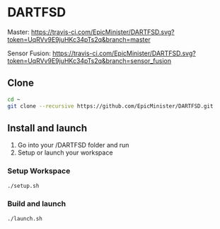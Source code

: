 # DARTFSD

Master: https://travis-ci.com/EpicMinister/DARTFSD.svg?token=UqRVv9E9juHKc34pTs2q&branch=master

Sensor Fusion: https://travis-ci.com/EpicMinister/DARTFSD.svg?token=UqRVv9E9juHKc34pTs2q&branch=sensor_fusion

## Clone

```bash
cd ~
git clone --recursive https://github.com/EpicMinister/DARTFSD.git
```

## Install and launch

1. Go into your /DARTFSD folder and run
2. Setup or launch your workspace

### Setup Workspace

```bash
./setup.sh
```

### Build and launch

```bash
./launch.sh
```
